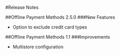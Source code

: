 ﻿#Release Notes

##Offline Payment Methods 2.5.0
###New Features
* Option to exclude credit card types

##Offline Payment Methods 1.1
###Improvements
* Multistore configuration